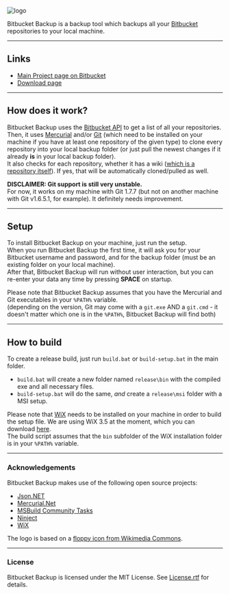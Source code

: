 ![logo](https://bitbucket.org/christianspecht/bitbucket-backup/raw/tip/img/logo64x64.png)

Bitbucket Backup is a backup tool which backups all your [Bitbucket](https://bitbucket.org/) repositories to your local machine.

---

## Links

- [Main Project page on Bitbucket](https://bitbucket.org/christianspecht/bitbucket-backup)
- [Download page](https://bitbucket.org/christianspecht/bitbucket-backup/downloads)

---

## How does it work?

Bitbucket Backup uses the [Bitbucket API](https://api.bitbucket.org/) to get a list of all your repositories.  
Then, it uses [Mercurial](http://mercurial.selenic.com/) and/or [Git](http://git-scm.com/) (which need to be installed on your machine if you have at least one repository of the given type) to clone every repository into your local backup folder (or just pull the newest changes if it already **is** in your local backup folder).  
It also checks for each repository, whether it has a wiki ([which is a repository itself](http://confluence.atlassian.com/display/BITBUCKET/Using+a+bitbucket+Wiki)). If yes, that will be automatically cloned/pulled as well.

**DISCLAIMER: Git support is still very unstable.**  
For now, it works on my machine with Git 1.7.7 (but not on another machine with Git v1.6.5.1, for example). It definitely needs improvement.

---

## Setup

To install Bitbucket Backup on your machine, just run the setup.  
When you run Bitbucket Backup the first time, it will ask you for your Bitbucket username and password, and for the backup folder (must be an existing folder on your local machine).  
After that, Bitbucket Backup will run without user interaction, but you can re-enter your data any time by pressing **SPACE** on startup.

Please note that Bitbucket Backup assumes that you have the Mercurial and Git executables in your `%PATH%` variable.  
(depending on the version, Git may come with a `git.exe` AND a `git.cmd` - it doesn't matter which one is in the `%PATH%`, Bitbucket Backup will find both)

---

## How to build

To create a release build, just run `build.bat` or `build-setup.bat` in the main folder.  

 - `build.bat` will create a new folder named `release\bin` with the compiled exe and all necessary files.
 - `build-setup.bat` will do the same, *and* create a `release\msi` folder with a MSI setup.  

Please note that [WiX](http://wix.codeplex.com/) needs to be installed on your machine in order to build the setup file. We are using WiX 3.5 at the moment, which you can download [here](http://wix.codeplex.com/releases/view/60102).  
The build script assumes that the `bin` subfolder of the WiX installation folder is in your `%PATH%` variable.

---

### Acknowledgements

Bitbucket Backup makes use of the following open source projects:

 - [Json.NET](http://json.codeplex.com/)
 - [Mercurial.Net](http://mercurialnet.codeplex.com/)
 - [MSBuild Community Tasks](http://msbuildtasks.tigris.org/)
 - [Ninject](http://ninject.org/)
 - [WiX](http://wix.codeplex.com/)

 The logo is based on a [floppy icon from Wikimedia Commons](http://commons.wikimedia.org/wiki/File%3aMedia-floppy.svg).

---

### License

Bitbucket Backup is licensed under the MIT License. See [License.rtf](https://bitbucket.org/christianspecht/bitbucket-backup/raw/tip/License.rtf) for details.